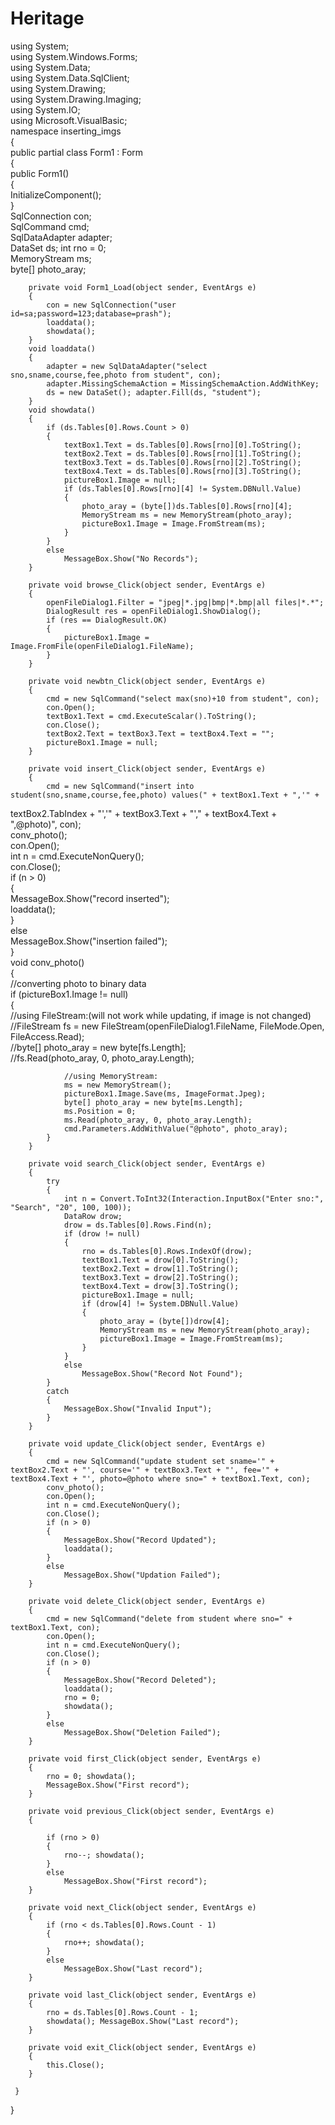 # Heritage

using System;  
using System.Windows.Forms;  
using System.Data;  
using System.Data.SqlClient;  
using System.Drawing;  
using System.Drawing.Imaging;  
using System.IO;  
using Microsoft.VisualBasic;  
namespace inserting_imgs  
{  
    public partial class Form1 : Form  
    {  
        public Form1()  
        {  
            InitializeComponent();  
        }  
        SqlConnection con;  
        SqlCommand cmd;  
        SqlDataAdapter adapter;  
        DataSet ds; int rno = 0;  
        MemoryStream ms;  
        byte[] photo_aray;  
   
        private void Form1_Load(object sender, EventArgs e)  
        {  
            con = new SqlConnection("user id=sa;password=123;database=prash");  
            loaddata();  
            showdata();  
        }  
        void loaddata()  
        {  
            adapter = new SqlDataAdapter("select sno,sname,course,fee,photo from student", con);  
            adapter.MissingSchemaAction = MissingSchemaAction.AddWithKey;  
            ds = new DataSet(); adapter.Fill(ds, "student");  
        }  
        void showdata()  
        {  
            if (ds.Tables[0].Rows.Count > 0)  
            {  
                textBox1.Text = ds.Tables[0].Rows[rno][0].ToString();  
                textBox2.Text = ds.Tables[0].Rows[rno][1].ToString();  
                textBox3.Text = ds.Tables[0].Rows[rno][2].ToString();  
                textBox4.Text = ds.Tables[0].Rows[rno][3].ToString();  
                pictureBox1.Image = null;  
                if (ds.Tables[0].Rows[rno][4] != System.DBNull.Value)  
                {  
                    photo_aray = (byte[])ds.Tables[0].Rows[rno][4];  
                    MemoryStream ms = new MemoryStream(photo_aray);  
                    pictureBox1.Image = Image.FromStream(ms);  
                }  
            }  
            else  
                MessageBox.Show("No Records");  
        }  
  
        private void browse_Click(object sender, EventArgs e)  
        {  
            openFileDialog1.Filter = "jpeg|*.jpg|bmp|*.bmp|all files|*.*";  
            DialogResult res = openFileDialog1.ShowDialog();  
            if (res == DialogResult.OK)  
            {  
                pictureBox1.Image = Image.FromFile(openFileDialog1.FileName);  
            }   
        }  
  
        private void newbtn_Click(object sender, EventArgs e)  
        {  
            cmd = new SqlCommand("select max(sno)+10 from student", con);  
            con.Open();  
            textBox1.Text = cmd.ExecuteScalar().ToString();  
            con.Close();  
            textBox2.Text = textBox3.Text = textBox4.Text = "";  
            pictureBox1.Image = null;  
        }  
  
        private void insert_Click(object sender, EventArgs e)  
        {  
            cmd = new SqlCommand("insert into student(sno,sname,course,fee,photo) values(" + textBox1.Text + ",'" +  
textBox2.TabIndex + "','" + textBox3.Text + "'," + textBox4.Text + ",@photo)", con);  
            conv_photo();  
            con.Open();  
            int n = cmd.ExecuteNonQuery();  
            con.Close();  
            if (n > 0)  
            {  
                MessageBox.Show("record inserted");  
                loaddata();  
            }  
            else  
                MessageBox.Show("insertion failed");  
        }  
        void conv_photo()  
        {  
            //converting photo to binary data  
            if (pictureBox1.Image != null)  
            {  
                //using FileStream:(will not work while updating, if image is not changed)  
                //FileStream fs = new FileStream(openFileDialog1.FileName, FileMode.Open, FileAccess.Read);  
                //byte[] photo_aray = new byte[fs.Length];  
                //fs.Read(photo_aray, 0, photo_aray.Length);    
   
                //using MemoryStream:  
                ms = new MemoryStream();  
                pictureBox1.Image.Save(ms, ImageFormat.Jpeg);  
                byte[] photo_aray = new byte[ms.Length];  
                ms.Position = 0;  
                ms.Read(photo_aray, 0, photo_aray.Length);  
                cmd.Parameters.AddWithValue("@photo", photo_aray);  
            }  
        }  
   
        private void search_Click(object sender, EventArgs e)  
        {  
            try  
            {  
                int n = Convert.ToInt32(Interaction.InputBox("Enter sno:", "Search", "20", 100, 100));  
                DataRow drow;  
                drow = ds.Tables[0].Rows.Find(n);  
                if (drow != null)  
                {  
                    rno = ds.Tables[0].Rows.IndexOf(drow);  
                    textBox1.Text = drow[0].ToString();  
                    textBox2.Text = drow[1].ToString();  
                    textBox3.Text = drow[2].ToString();  
                    textBox4.Text = drow[3].ToString();  
                    pictureBox1.Image = null;  
                    if (drow[4] != System.DBNull.Value)  
                    {  
                        photo_aray = (byte[])drow[4];  
                        MemoryStream ms = new MemoryStream(photo_aray);  
                        pictureBox1.Image = Image.FromStream(ms);  
                    }  
                }  
                else  
                    MessageBox.Show("Record Not Found");  
            }  
            catch  
            {  
                MessageBox.Show("Invalid Input");  
            }  
        }  
  
        private void update_Click(object sender, EventArgs e)  
        {  
            cmd = new SqlCommand("update student set sname='" + textBox2.Text + "', course='" + textBox3.Text + "', fee='" + textBox4.Text + "', photo=@photo where sno=" + textBox1.Text, con);  
            conv_photo();  
            con.Open();  
            int n = cmd.ExecuteNonQuery();  
            con.Close();  
            if (n > 0)  
            {  
                MessageBox.Show("Record Updated");  
                loaddata();  
            }  
            else  
                MessageBox.Show("Updation Failed");  
        }  
   
        private void delete_Click(object sender, EventArgs e)  
        {  
            cmd = new SqlCommand("delete from student where sno=" + textBox1.Text, con);  
            con.Open();  
            int n = cmd.ExecuteNonQuery();  
            con.Close();  
            if (n > 0)  
            {  
                MessageBox.Show("Record Deleted");  
                loaddata();  
                rno = 0;  
                showdata();  
            }  
            else  
                MessageBox.Show("Deletion Failed");  
        }  
  
        private void first_Click(object sender, EventArgs e)  
        {  
            rno = 0; showdata();  
            MessageBox.Show("First record");   
        }  
   
        private void previous_Click(object sender, EventArgs e)  
        {  
   
            if (rno > 0)  
            {  
                rno--; showdata();  
            }  
            else  
                MessageBox.Show("First record");  
        }  
  
        private void next_Click(object sender, EventArgs e)  
        {  
            if (rno < ds.Tables[0].Rows.Count - 1)  
            {  
                rno++; showdata();  
            }  
            else  
                MessageBox.Show("Last record");  
        }  
  
        private void last_Click(object sender, EventArgs e)  
        {  
            rno = ds.Tables[0].Rows.Count - 1;  
            showdata(); MessageBox.Show("Last record");  
        }  
  
        private void exit_Click(object sender, EventArgs e)  
        {  
            this.Close();  
        }  
  
     }  
} 
